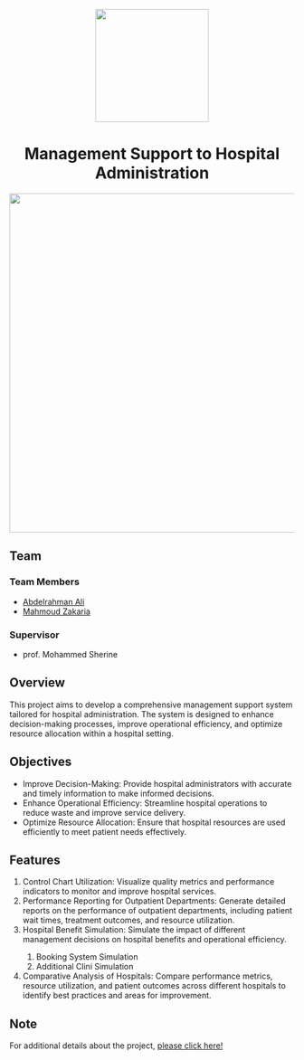 <p align="center"><img src="https://github.com/user-attachments/assets/90ed48f0-1577-429e-8c36-a3dd2b36e6ab" width=200></p>
<h1 align="center">Management Support to Hospital Administration</h1>
<p align="center"><img width=600 src="https://github.com/user-attachments/assets/ef29ac82-c143-4317-a793-f681df4bfa0b"></p>
<h2>Team</h2>
<h3>Team Members</h3>
<ul>
  <li><a href="https://github.com/abdelrahman-ali123">Abdelrahman Ali</a></li>
  <li><a href="https://github.com/Mahmoud46">Mahmoud Zakaria</a></li>
</ul>
<h3>Supervisor</h3>
<ul>
  <li>prof. Mohammed Sherine</li>
</ul>
<h2>Overview</h2>
<p>This project aims to develop a comprehensive management support system tailored for hospital administration. The system is designed to enhance decision-making processes, improve operational efficiency, and optimize resource allocation within a hospital setting.</p>
<h2>Objectives</h2>
<ul>
  <li>Improve Decision-Making: Provide hospital administrators with accurate and timely information to make informed decisions.</li>
  <li>Enhance Operational Efficiency: Streamline hospital operations to reduce waste and improve service delivery.</li>
  <li>Optimize Resource Allocation: Ensure that hospital resources are used efficiently to meet patient needs effectively.</li>
</ul>
<h2>Features</h2>
<ol>
  <li>Control Chart Utilization: Visualize quality metrics and performance indicators to monitor and improve hospital services.</li>
  <li>Performance Reporting for Outpatient Departments: Generate detailed reports on the performance of outpatient departments, including patient wait times, treatment outcomes, and     resource utilization.</li>
  <li>Hospital Benefit Simulation: Simulate the impact of different management decisions on hospital benefits and operational efficiency.</li>
  <ol>
    <li>Booking System Simulation</li>
    <li>Additional Clini Simulation</li>
  </ol>
  <li>Comparative Analysis of Hospitals: Compare performance metrics, resource utilization, and patient outcomes across different hospitals to identify best practices and areas for improvement.</li>
</ol>
<h2>Note</h2>
<p>For additional details about the project, <a href='https://mahmoud46.github.io/Nexira/'>please click here!</a></p>
